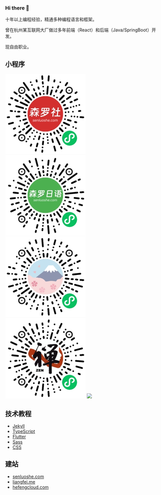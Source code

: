 ### Hi there 👋

十年以上编程经验，精通多种编程语言和框架。

曾在杭州某互联网大厂做过多年前端（React）和后端（Java/SpringBoot）开发。

现自由职业。

## 小程序

![](imgs/senluoshe-weapp.jpg) 
![](imgs/senluo-nihongo-weapp.jpg) 
![](imgs/hefeng-history-dict-weapp.jpg) 
![](imgs/hefeng-zen-weapp.jpg) 
![](https://feelang.github.io/assets/images/weapps/self-discipline-weapp.jpg)

## 技术教程

* [Jekyll](https://github.com/feelang/jekyll-tutorial)
* [TypeScript](https://github.com/feelang/typescript-tutorial)
* [Flutter](https://github.com/feelang/flutter-tutorial)
* [Sass](https://github.com/feelang/sass-tutorial)
* [CSS](https://blog.csdn.net/feelang/category_12029696.html)

## 建站

* [senluoshe.com](https://senluoshe.com)
* [liangfei.me](https://liangfei.me)
* [hefengcloud.com](https://hefengcloud.com)
